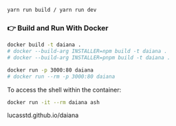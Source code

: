
```bash
yarn run build / yarn run dev
```

### 👉 Build and Run With Docker

```bash
docker build -t daiana .
# docker --build-arg INSTALLER=npm build -t daiana .
# docker --build-arg INSTALLER=pnpm build -t daiana .

docker run -p 3000:80 daiana
# docker run --rm -p 3000:80 daiana
```

To access the shell within the container:

```bash
docker run -it --rm daiana ash
```

lucasstd.github.io/daiana
